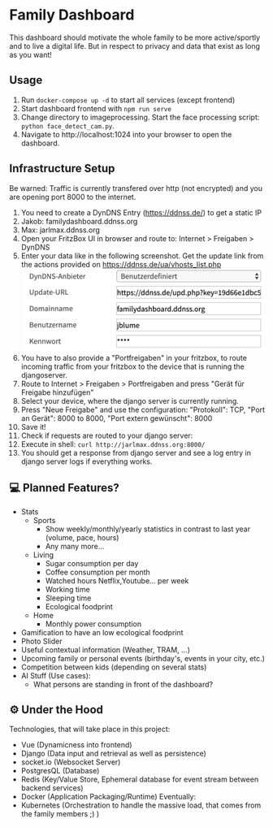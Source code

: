 # Family Dashboard

This dashboard should motivate the whole family to be more active/sportly and to live a digital life. But in respect to privacy and data that exist as long as you want!

## Usage

1. Run `docker-compose up -d` to start all services (except frontend)
1. Start dashboard frontend with `npm run serve`
1. Change directory to imageprocessing. Start the face processing script: `python face_detect_cam.py`.
1. Navigate to http://localhost:1024 into your browser to open the dashboard.

## Infrastructure Setup

Be warned: Traffic is currently transfered over http (not encrypted) and you are opening port 8000 to the internet.

1. You need to create a DynDNS Entry (https://ddnss.de/) to get a static IP
  1. Jakob: familydashboard.ddnss.org
  1. Max: jarlmax.ddnss.org
1. Open your FritzBox UI in browser and route to: Internet > Freigaben > DynDNS
  1. Enter your data like in the following screenshot. Get the update link from the actions provided on https://ddnss.de/ua/vhosts_list.php ![Fritzbox DynDNS Configuration](/docs/fritzbox-dyndns.png?raw=true "Fritzbox")
1. You have to also provide a "Portfreigaben" in your fritzbox, to route incoming traffic from your fritzbox to the device that is running the djangoserver. 
  1. Route to Internet > Freigaben > Portfreigaben and press "Gerät für Freigabe hinzufügen"
  1. Select your device, where the django server is currently running.
  1. Press "Neue Freigabe" and use the configuration: "Protokoll": TCP, "Port an Gerät": 8000 to 8000, "Port extern  gewünscht": 8000
  1. Save it!
1. Check if requests are routed to your django server:
  1. Execute in shell: `curl http://jarlmax.ddnss.org:8000/`
  1. You should get a response from django server and see a log entry in django server logs if everything works.

## 💻 Planned Features? 

- Stats
  - Sports
    - Show weekly/monthly/yearly statistics in contrast to last year (volume, pace, hours)
    - Any many more...
  - Living
    - Sugar consumption per day
    - Coffee consumption per month
    - Watched hours Netflix,Youtube... per week
    - Working time
    - Sleeping time
    - Ecological foodprint
  - Home
    - Monthly power consumption
- Gamification to have an low ecological foodprint
- Photo Slider
- Useful contextual information (Weather, TRAM, ...)
- Upcoming family or personal events (birthday's, events in your city, etc.)
- Competition between kids (depending on several stats)
- AI Stuff (Use cases):
  - What persons are standing in front of the dashboard?

## ⚙️ Under the Hood 

Technologies, that will take place in this project:
- Vue (Dynamicness into frontend)
- Django (Data input and retrieval as well as persistence)
- socket.io (Websocket Server)
- PostgresQL (Database)
- Redis (Key/Value Store, Ephemeral database for event stream between backend services)
- Docker (Application Packaging/Runtime)
Eventually:
- Kubernetes (Orchestration to handle the massive load, that comes from the family members ;) )
